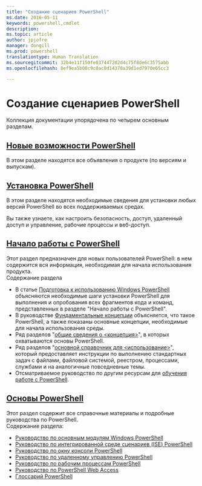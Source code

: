 ```yaml
---
title: "Создание сценариев PowerShell"
ms.date: 2016-05-11
keywords: powershell,cmdlet
description: 
ms.topic: article
author: jpjofre
manager: dongill
ms.prod: powershell
translationtype: Human Translation
ms.sourcegitcommit: 32b4e11f150fe0374472d2d4c75f8de6c3575abb
ms.openlocfilehash: 8ef9ea5b00c9c0ac0d14370a39d1ed7970e65cc3

---
```


#  Создание сценариев PowerShell

Коллекция документации упорядочена по четырем основным разделам.

##  [Новые возможности PowerShell](whats-new/What-s-New-With-PowerShell.md)
В этом разделе находятся все объявления о продукте (по версиям и выпускам).

##  [Установка PowerShell](setup/setup-reference.md)
В этом разделе находятся необходимые сведения для установки любых версий PowerShell во всех поддерживаемых средах.  

Вы также узнаете, как настроить безопасность, доступ, удаленный доступ и управление, рабочие процессы и веб-доступ.

##  [Начало работы с PowerShell](getting-started/Getting-Started-with-Windows-PowerShell.md)
Этот раздел предназначен для новых пользователей PowerShell: в нем содержится вся информация, необходимая для начала использования продукта.  
Содержание раздела
-   В статье [Подготовка к использованию Windows PowerShell](getting-started/Getting-Ready-to-Use-Windows-PowerShell.md) объясняются необходимые шаги установки PowerShell для выполнения и опробования всех фрагментов кода и команд, представленных в разделе "Начало работы с PowerShell".
-  В руководстве [Фундаментальные концепции](getting-started/fundamental-concepts.md) объясняется, что такое PowerShell, а также показаны основные концепции, необходимые для начала использования среды.
-  Ряд разделов "[общие сведения о &lt;концепция&gt;](getting-started/understanding-concepts-reference.md)", в которых охватываются основы PowerShell.
-  Ряд разделов "[основной справочник для &lt;использование&gt;](getting-started/cookbooks/basic-cookbooks-reference.md)", который предоставляет инструкции по выполнению стандартных задач с файлами, файловой системой, реестром, процессами, службами и на аналогичные повседневные темы.
-  Отсматриваемое руководство по другим ресурсам для [обучения работе с PowerShell](getting-started/more-powershell-learning.md).

##  [Основы PowerShell](core-powershell/core-powershell.md)
Этот раздел содержит все справочные материалы и подробные руководства по PowerShell.  
Содержание раздела:
-  [Руководство по основным модулям Windows PowerShell](core-powershell/core-modules.md)
-  [Руководство по интегрированной среде сценариев (ISE) PowerShell](core-powershell/ise-guide.md)
-  [Руководство по окну консоли PowerShell](core-powershell/console-guide.md)
-  [Руководство по удаленному управлению PowerShell](core-powershell/Running-Remote-Commands.md)
-  [Руководство по рабочим процессам PowerShell](core-powershell/workflows-guide.md)
-  [Руководство по PowerShell Web Access](core-powershell/web-access.md)
-  [Глоссарий PowerShell](Windows-PowerShell-Glossary.md)




<!--HONumber=Jul16_HO1-->


